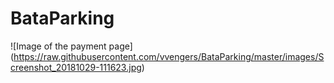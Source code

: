 # BataParking
![Image of the payment page]
(https://raw.githubusercontent.com/vvengers/BataParking/master/images/Screenshot_20181029-111623.jpg)
